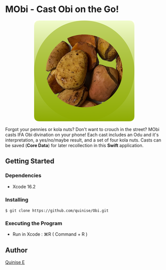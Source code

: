 # MObi - Cast Obi on the Go!

<p align="center">
  <img src="https://github.com/quinise/Obi/blob/main/ObiLogo.png" alt="A cube with a lime green to white ombre background, with a circle of kola nuts foreground"/>
</p>

Forgot your pennies or kola nuts? Don't want to crouch in the street? MObi casts IFA Obi divination on your phone! Each cast includes an Odu and it's interpretation, a yes/no/maybe result, and a set of four kola nuts. Casts can be saved (**Core Data**) for later recollection in this **Swift** application. 

## Getting Started

### Dependencies

* Xcode 16.2

### Installing

```
$ git clone https://github.com/quinise/Obi.git
```

### Executing the Program

* Run in Xcode : ⌘R ( Command + R )

## Author

[Quinise E](https://quinise.github.io/)

